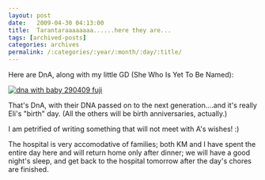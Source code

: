 ```yaml
---
layout: post
date:	2009-04-30 04:13:00
title:  Tarantaraaaaaaaa......here they are...
tags: [archived-posts]
categories: archives
permalink: /:categories/:year/:month/:day/:title/
---
```

Here are DnA, along with my little GD (She Who Is Yet To Be Named):


<a href="http://s562.photobucket.com/albums/ss67/pugaippadam/?action=view&current=DAB1.jpg" target="_blank"><img src="http://i562.photobucket.com/albums/ss67/pugaippadam/DAB1.jpg" border="0" alt="dna with baby 290409 fuji"></a>


That's DnA, with their DNA passed on to the next generation....and it's really Eli's "birth" day. (All the others will be birth anniversaries, actually.)

I am petrified of writing something that will not meet with A's wishes! :)

The hospital is very accomodative of families; both KM and I have spent the entire day here and will return home only after dinner; we will have a good night's sleep, and get back to the hospital tomorrow after the day's chores are finished.
